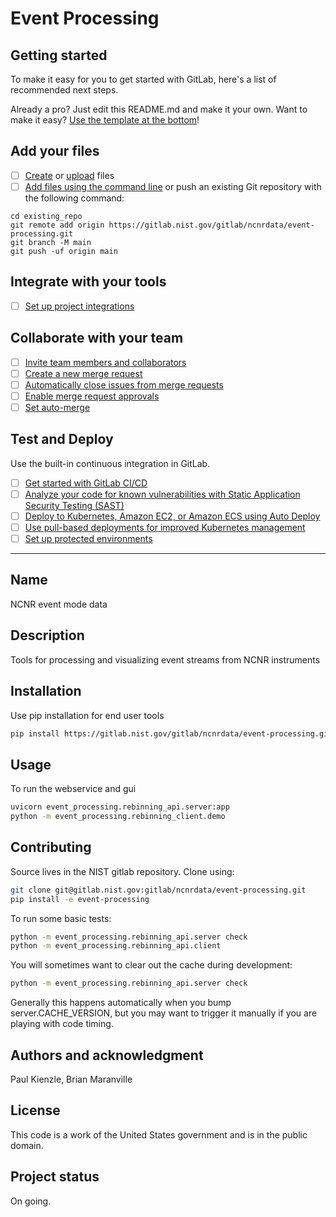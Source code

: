 # Event Processing



## Getting started

To make it easy for you to get started with GitLab, here's a list of recommended next steps.

Already a pro? Just edit this README.md and make it your own. Want to make it easy? [Use the template at the bottom](#editing-this-readme)!

## Add your files

- [ ] [Create](https://docs.gitlab.com/ee/user/project/repository/web_editor.html#create-a-file) or [upload](https://docs.gitlab.com/ee/user/project/repository/web_editor.html#upload-a-file) files
- [ ] [Add files using the command line](https://docs.gitlab.com/ee/gitlab-basics/add-file.html#add-a-file-using-the-command-line) or push an existing Git repository with the following command:

```
cd existing_repo
git remote add origin https://gitlab.nist.gov/gitlab/ncnrdata/event-processing.git
git branch -M main
git push -uf origin main
```

## Integrate with your tools

- [ ] [Set up project integrations](https://gitlab.nist.gov/gitlab/ncnrdata/event-processing/-/settings/integrations)

## Collaborate with your team

- [ ] [Invite team members and collaborators](https://docs.gitlab.com/ee/user/project/members/)
- [ ] [Create a new merge request](https://docs.gitlab.com/ee/user/project/merge_requests/creating_merge_requests.html)
- [ ] [Automatically close issues from merge requests](https://docs.gitlab.com/ee/user/project/issues/managing_issues.html#closing-issues-automatically)
- [ ] [Enable merge request approvals](https://docs.gitlab.com/ee/user/project/merge_requests/approvals/)
- [ ] [Set auto-merge](https://docs.gitlab.com/ee/user/project/merge_requests/merge_when_pipeline_succeeds.html)

## Test and Deploy

Use the built-in continuous integration in GitLab.

- [ ] [Get started with GitLab CI/CD](https://docs.gitlab.com/ee/ci/quick_start/index.html)
- [ ] [Analyze your code for known vulnerabilities with Static Application Security Testing (SAST)](https://docs.gitlab.com/ee/user/application_security/sast/)
- [ ] [Deploy to Kubernetes, Amazon EC2, or Amazon ECS using Auto Deploy](https://docs.gitlab.com/ee/topics/autodevops/requirements.html)
- [ ] [Use pull-based deployments for improved Kubernetes management](https://docs.gitlab.com/ee/user/clusters/agent/)
- [ ] [Set up protected environments](https://docs.gitlab.com/ee/ci/environments/protected_environments.html)

***

## Name
NCNR event mode data

## Description
Tools for processing and visualizing event streams from NCNR instruments

## Installation

Use pip installation for end user tools
```sh
pip install https://gitlab.nist.gov/gitlab/ncnrdata/event-processing.git
```

## Usage

To run the webservice and gui
```sh
uvicorn event_processing.rebinning_api.server:app
python -m event_processing.rebinning_client.demo
```

## Contributing

Source lives in the NIST gitlab repository. Clone using:
```sh
git clone git@gitlab.nist.gov:gitlab/ncnrdata/event-processing.git
pip install -e event-processing
```
To run some basic tests:
```sh
python -m event_processing.rebinning_api.server check
python -m event_processing.rebinning_api.client
```

You will sometimes want to clear out the cache during development:
```sh
python -m event_processing.rebinning_api.server check
```
Generally this happens automatically when you bump server.CACHE_VERSION,
but you may want to trigger it manually if you are playing with code timing.

## Authors and acknowledgment
Paul Kienzle, Brian Maranville

## License
This code is a work of the United States government and is in the public domain.

## Project status
On going.